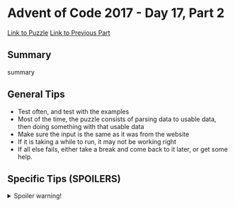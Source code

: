 # Advent of Code 2017 - Day 17, Part 2

[Link to Puzzle](https://adventofcode.com/2017/day/17#part2)
[Link to Previous Part](https://github.com/CodingAP/unofficial-aoc-syllabus/blob/main/years/2017/day17/part1.md)

## Summary
summary

## General Tips
- Test often, and test with the examples
- Most of the time, the puzzle consists of parsing data to usable data, then doing something with that usable data
- Make sure the input is the same as it was from the website
- If it is taking a while to run, it may not be working right
- If all else fails, either take a break and come back to it later, or get some help.

## Specific Tips (SPOILERS)
<details> <summary>Spoiler warning!</summary>

specific tips

</details>